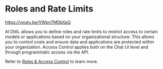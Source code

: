 # Roles and Rate Limits

https://youtu.be/VWpn7M0bXaQ

AI DIAL allows you to define roles and rate limits to restrict access to certain models or applications based on your organizational structure. This allows you to control costs and ensure data and applications are protected within your organization. Access Control applies both on the Chat UI level and through programmatic access via the API.

Refer to [Roles & Access Control](../../Roles%20and%20Access%20Control/overview) to learn more.